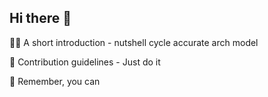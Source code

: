 ## Hi there 👋



🙋‍♀️ A short introduction - nutshell cycle accurate arch model

🌈 Contribution guidelines -  Just do it

🧙 Remember, you can


